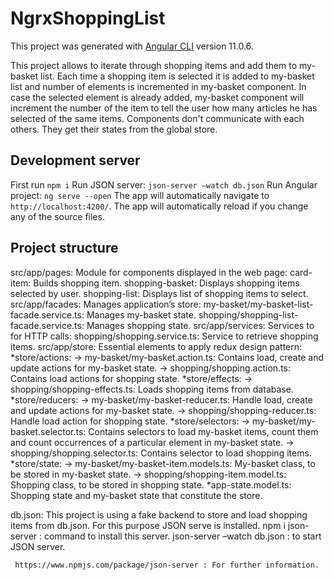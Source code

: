 # NgrxShoppingList

This project was generated with [Angular CLI](https://github.com/angular/angular-cli) version 11.0.6.

This project allows to iterate through shopping items and add them to my-basket list. 
Each time a shopping item is selected it is added to my-basket list and number of elements is incremented in my-basket component. 
In case the selected element is already added, my-basket component will increment the number of the item to tell the user how many articles he has selected of the same items.
Components don't communicate with each others. They get their states from the global store. 

## Development server

First run `npm i`
Run JSON server: `json-server –watch db.json` 
Run Angular project: `ng serve --open`
The app will automatically navigate to `http://localhost:4200/`. 
The app will automatically reload if you change any of the source files.

## Project structure

src/app/pages: 
	Module for components displayed in the web page: 
		card-item: Builds shopping item.
		shopping-basket: Displays shopping items selected by user.
		shopping-list: Displays list of shopping items to select.
src/app/facades:
	Manages application’s store:
		my-basket/my-basket-list-facade.service.ts: Manages my-basket state.
		shopping/shopping-list-facade.service.ts: Manages shopping state. 
src/app/services:
	Services to for HTTP calls:
		shopping/shopping.service.ts: Service to retrieve shopping items.
src/app/store:
	Essential elements to apply redux design pattern:
		*store/actions: 
			→ my-basket/my-basket.action.ts: Contains load, create and update actions for my-basket state.
			→ shopping/shopping.action.ts: Contains load actions for shopping state.
		*store/effects: 
			→ shopping/shopping-effects.ts: Loads shopping items from database. 
		*store/reducers: 
			→ my-basket/my-basket-reducer.ts: Handle load, create and update actions for my-basket state.
			→ shopping/shopping-reducer.ts: Handle load action for shopping state.
		*store/selectors: 
			→ my-basket/my-basket.selector.ts: Contains selectors to load my-basket items, count them and count occurrences of a particular element in my-basket state.
			→ shopping/shopping.selector.ts: Contains selector to load shopping items.
		*store/state: 
			→ my-basket/my-basket-item.models.ts: My-basket class, to be stored in my-basket state.
			→ shopping/shopping-item.model.ts: Shopping class, to be stored in shopping state.
		*app-state.model.ts: Shopping state and my-basket state that constitute the store.

db.json: This project is using a fake backend to store and load shopping items from db.json.
	  For this purpose JSON serve is installed.
	  npm i json-server : command to install this server.
	  json-server –watch db.json : to start JSON server.

	 https://www.npmjs.com/package/json-server : For further information.

